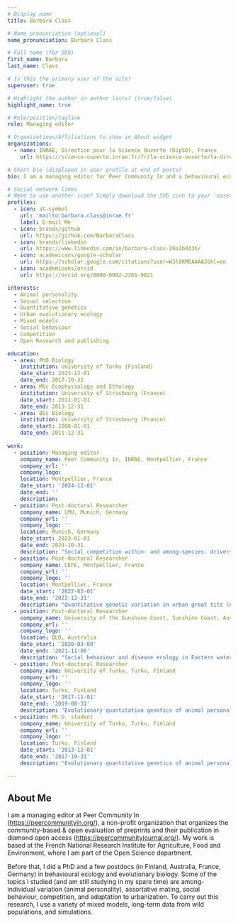 ```yaml
---
# Display name
title: Barbara Class

# Name pronunciation (optional)
name_pronunciation: Barbara Class

# Full name (for SEO)
first_name: Barbara
last_name: Class

# Is this the primary user of the site?
superuser: true

# Highlight the author in author lists? (true/false)
highlight_name: true

# Role/position/tagline
role: Managing editor

# Organizations/Affiliations to show in About widget
organizations:
  - name: INRAE, Direction pour la Science Ouverte (DipSO), France
    url: https://science-ouverte.inrae.fr/fr/la-science-ouverte/la-direction-pour-la-science-ouverte

# Short bio (displayed in user profile at end of posts)
bio: I am a managing editor for Peer Community In and a behavioural ecologist

# Social network links
# Need to use another icon? Simply download the SVG icon to your `assets/media/icons/` folder.
profiles:
  - icon: at-symbol
    url: 'mailto:barbara.class@inrae.fr'
    label: E-mail Me
  - icon: brands/github
    url: https://github.com/BarbaraClass
  - icon: brands/linkedin
    url: https://www.linkedin.com/in/barbara-class-20a1b033b/
  - icon: academicons/google-scholar
    url: https://scholar.google.com/citations?user=W3l0KMEAAAAJ&hl=en
  - icon: academicons/orcid
    url: https://orcid.org/0000-0002-2361-9821

interests:
  - Animal personality
  - Sexual selection
  - Quantitative genetics
  - Urban evolutionary ecology
  - Mixed models
  - Social behaviour
  - Competition
  - Open Research and publishing

education:
  - area: PhD Biology
    institution: University of Turku (Finland)
    date_start: 2013-12-01
    date_end: 2017-10-31
  - area: MSc Ecophysiology and Ethology
    institution: University of Strasbourg (France)
    date_start: 2011-01-01
    date_end: 2013-12-31
  - area: BSc Biology
    institution: University of Strasbourg (France)
    date_start: 2008-01-01
    date_end: 2011-12-31
    
work:
  - position: Managing editor
    company_name: Peer Community In, INRAE, Montpellier, France
    company_url: ''
    company_logo: 
    location: Montpellier, France
    date_start: '2024-11-01'
    date_end: ''
    description:
  - position: Post-doctoral Researcher
    company_name: LMU, Munich, Germany
    company_url: ''
    company_logo: ''
    location: Munich, Germany
    date_start: 2023-01-01
    date_end: 2024-10-31
    description: "Social competition within- and among-species: drivers of pace-of-life in wild passerine birds? (Niels Dingemanse Lab)"
  - position: Post-doctoral Researcher
    company_name: CEFE, Montpellier, France
    company_url: ''
    company_logo: ''
    location: Montpellier, France
    date_start: '2022-02-01'
    date_end: '2022-12-31'
    description: "Quantitative genetic variation in urban great tits (Anne Charmantier lab)"   
  - position: Post-doctoral Researcher
    company_name: University of the Sunshine Coast, Sunshine Coast, Australia
    company_url: ''
    company_logo: ''
    location: QLD, Australia
    date_start: '2020-03-09'
    date_end: '2021-11-05'
    description: "Social behaviour and disease ecology in Eastern water dragons (Celine Frere lab)"
  - position: Post-doctoral Researcher
    company_name: University of Turku, Turku, Finland
    company_url: ''
    company_logo: ''
    location: Turku, Finland
    date_start: '2017-11-01'
    date_end: '2019-08-31'
    description: "Evolutionary quantitative genetics of animal personality in the wild (Jon Brommer lab)"
  - position: Ph.D. student
    company_name: University of Turku, Turku, Finland
    company_url: ''
    company_logo: ''
    location: Turku, Finland
    date_start: '2013-12-01'
    date_end: '2017-10-31'
    description: "Evolutionary quantitative genetics of animal personality in the wild (Jon Brommer lab)"     

---
```


## About Me

I am a managing editor at Peer Community In (https://peercommunityin.org/), a non-profit organization that organizes the community-based & open evaluation of preprints and their publication in diamond open access (https://peercommunityjournal.org/). My work is based at the French National Research Institute for Agriculture, Food and Environment, where I am part of the Open Science department.

Before that, I did a PhD and a few postdocs (in Finland, Australia, France, Germany) in behavioural ecology and evolutionary biology. Some of the topics I studied (and am still studying in my spare time) are among-individual variation (animal personality), assortative mating, social behaviour, competition, and adaptation to urbanization. To carry out this research, I use a variety of mixed models, long-term data from wild populations, and simulations. 
